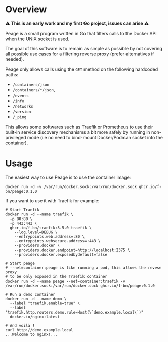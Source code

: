 # Overview

:warning: **This is an early work and my first Go project, issues can arise** :warning:

Peage is a small program written in Go that filters calls to the Docker API when the UNIX socket is used.

The goal of this software is to remain as simple as possible by not covering all possible use cases for a filtering reverse proxy (prefer alternatives if needed).

Peage only allows calls using the `GET` method on the following hardcoded paths:

  - `/containers/json`
  - `/containers/*/json`,
  - `/events`
  - `/info`
  - `/networks`
  - `/version`
  - `/_ping`

This allows some softwares such as Traefik or Prometheus to use their built-in service discovery mechanisms a bit more safely by running in non-privileged mode (i.e no need to bind-mount Docker/Podman socket into the container).

# Usage

The easiest way to use Peage is to use the container image:

```shell
docker run -d -v /var/run/docker.sock:/var/run/docker.sock ghcr.io/f-bn/peage:0.1.0
```

If you want to use it with Traefik for example:

```shell
# Start Traefik
docker run -d --name traefik \
  -p 80:80 \
  -p 443:443 \
  ghcr.io/f-bn/traefik:3.5.0 traefik \
    --log.level=DEBUG \
    --entrypoints.web.address=:80 \
    --entrypoints.websecure.address=:443 \
    --providers.docker \
    --providers.docker.endpoint=http://localhost:2375 \
    --providers.docker.exposedbydefault=false

# Start peage
# --net=container:peage is like running a pod, this allows the revese proxy
# to be only exposed in the Traefik container
docker run -d --name peage --net=container:traefik -v /var/run/docker.sock:/var/run/docker.sock ghcr.io/f-bn/peage:0.1.0

# Run a demo container
docker run -d --name demo \
  --label "traefik.enable=true" \
  --label "traefik.http.routers.demo.rule=Host(\`demo.example.local\`)"
  docker.io/nginx:latest

# And voilà !
curl http://demo.example.local
...Welcome to nginx!...
```